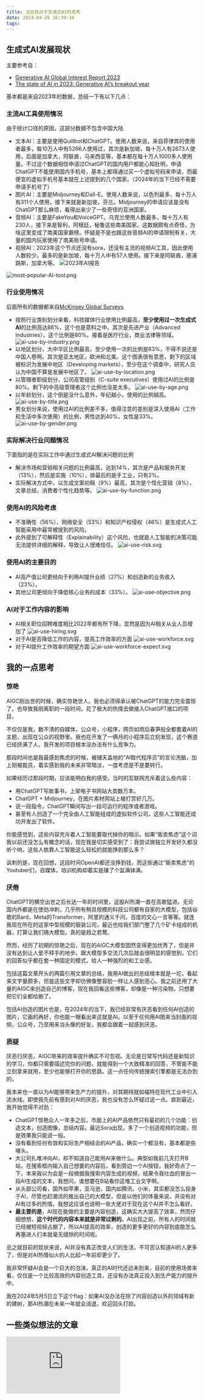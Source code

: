 ```yaml
---
title: 当前我对于生成式AI的思考
date: 2024-04-28 16:39:34
tags:
---
```


## 生成式AI发展现状

主要参考自：

- [Generative AI Global Interest Report 2023](https://www.electronicshub.org/generative-ai-global-interest-report-2023/)
- [The state of AI in 2023: Generative AI’s breakout year](https://www.mckinsey.com/capabilities/quantumblack/our-insights/the-state-of-ai-in-2023-generative-ais-breakout-year)

基本都是来自2023年的数据，总结一下有以下几点：

### 主流AI工具使用情况

由于统计口径的原因，这部分数据不包含中国大陆

- 文本AI：主要是使用Quillbot和ChatGPT。使用人数来说，来自菲律宾的使用者最多，每10万人中有5266人使用过，其次是新加坡，每十万人有2673人使用，后面是加拿大，阿联酋，马来西亚等，基本都在每十万人1000多人使用量。不过这个数据相信申请过ChatGPT的国内用户都能心知肚明，申请ChatGPT不能使用国内手机号，基本上都得通过买一个虚拟号码来申请，而最便宜的虚拟手机号基本就在上述提到的几个国家。（2024年的当下已经不需要申请手机号了）
- 图片AI：主要是Midjourney和Dall-E。使用人数来说，以色列最多，每十万人有311个人使用，接下来就是新加坡，芬兰。Midjourney的申请应该是没有ChatGPT那么麻烦，看得出来少了一些奇怪的亚洲国家。
- 音频AI：主要是FakeYou和VoiceGPT。乌克兰使用人数最多，每十万人有230人，接下来是智利，阿根廷，秘鲁这些南美国家。这数据颇有点奇怪，为啥这里变成了南美国家霸榜。怀疑是不是也跟这些音频AI的申请限制有关，大量的国内玩家使用了南美账号申请。
- 视频AI：2023年这个节点还没有sora，还没有主流的视频AI工具，因此使用人数较少。最多的是新加坡，每十万人中有57人使用。接下来是阿联酋，塞浦路斯，加拿大等。
![2023年AI报告](AI-report-2023.png)
<!-- more -->
![most-popular-AI-tool.png](most-popular-AI-tool.png)

### 行业使用情况

后面所有的数据都来自[McKinsey Global Surveys](https://www.mckinsey.com/featured-insights/mckinsey-global-surveys)

- 按照行业类别划分来看，科技媒体行业使用比例最高，**至少使用过一次生成式AI**的比例高达88%，这个也是意料之中。其次是先进产业（Advanced Industries），这个比例是80%。接着是医疗行业，商业法律等领域。
![ai-use-by-industry.png](ai-use-by-industry.png)
- 以地区划分，大中华区比例最高，至少使用一次的比例是83%，不得不说还是中国人卷啊。其次是亚太地区，欧洲和北美。这个图表很有意思，剩下的区域被标识为发展中地区（Developing markets），至少在这个调查中，研究人员认为中国不算是发展中地区了。
![ai-use-by-location.png](ai-use-by-location.png)
- 以管理者职级划分，公司高管级别（C-suite executives）使用过AI的比例是80%。剩下的中高级管理者这个比例也没差太多。
![ai-use-by-age.png](ai-use-by-age.png)
- 以年龄划分，这个倒是没什么意外，年纪越小，使用的比例越高。
![ai-use-by-title.png](ai-use-by-title.png)
- 男女划分来说，使用过AI的比例差不多，值得注意的差别是深入使用AI（工作和生活中多次使用）的比例，男性达到40%，女性是33%。
![ai-use-by-gender.png](ai-use-by-gender.png)

### 实际解决行业问题情况

下面指的是在实际工作中通过生成式AI解决问题的比例

- 解决市场和营销相关问题的比例最高，达到14%，其次是产品和服务开发（13%），然后是实施（10%），排最后的是手工业，只有2%。
- 实际解决方式中，以生成文案初稿（9%）最高，其次是个性化营销（8%），文章总结，消费者个性化趋势等。
![ai-use-by-function.png](ai-use-by-function.png)

### 使用AI的风险考虑

- 不准确性（56%）、网络安全（53%）和知识产权侵权（46%）是生成式人工智能采用中最常被提到的风险。
- 此外提到了可解释性（Explainability）这个风险，也就是人工智能的决策可能无法提供详细的解释，导致让人很难信任。
![ai-use-risk.svg](ai-use-risk.svg)

### 使用AI的主要目的

- AI高产值公司更倾向于利用AI提升业绩（27%）和创造新的业务收入（23%）。
- 其他公司更倾向于降低核心业务的成本（33%）。
![ai-use-objective.png](ai-use-objective.png)

### AI对于工作内容的影响

- AI相关职位招聘难度相比2022年都有所下降，显然是因为AI相关从业人员增加了
![ai-use-hiring.svg](ai-use-hiring.svg)
- 对于AI是否降低工作的内容，提高工作效率的方面
![ai-use-workforce.svg](ai-use-workforce.svg)
- 对于AI提升工作效率的期望方面
![ai-use-workforce-expect.svg](ai-use-workforce-expect.svg)

## 我的一点思考

### 惊艳

AIGC刚出世的时候，确实惊艳世人。我也必须得承认被ChatGPT的能力完全震惊了。也导致我刚离职的一段时间，花了极大的热情去做接入ChatGPT接口的项目。

不仅仅是我，数不清的自媒体，公众号，小程序，网页如雨后春笋般全都套着AI的主题，出现在公众的视野里。我也在开发了一俩月的小程序后立刻发现，这个赛道已经挤满了人，我开发的项目根本没办法有什么竞争力。

那段时间也是我最感到焦虑的时候，被铺天盖地的“AI取代程序员”的言论洗脑，加上刚被裁员，着实感到我的未来非常暗淡，一度考虑是不是要转行。

如果经历过那段时期，应该能明白我的感受。当时的互联网充斥着这么些内容：

- 用ChatGPT写故事书，上架电子书网站大卖数万本。
- ChatGPT + Midjourney，在图片素材网站上被打赏好几万。
- 说一段指令，ChatGPT瞬间写出一段可运行的程序或者游戏。
- 甚至有人创造了一个完全由人工智能组成的虚拟软件公司，这些人工智能还成功开发出了软件。

你能感觉到，这些内容充斥着人工智能要取代掉你的暗示。如果“贩卖焦虑”这个词我以前还没怎么有概念的话，现在我是切实感受到了：我尝试做独立开发好久都没听个响，这些人依靠人工智能这么轻松的就能挣到那么多？

讽刺的是，现在回想，这段时间OpenAI都还没挣到钱，而这些通过“贩卖焦虑”的Youtuber们，自媒体，培训机构却着实是赚了个盆满钵满。

### 厌倦

ChatGPT的横空出世之后长达一年的时间里，这股AI热潮一直在高歌猛进。无论国内外都是在使劲冲刺，几乎所有稍具规模的科技公司都有自家的大模型，包括谷歌的Bard，Meta的Transformer，阿里的通义千问，百度的文心一言等等。就连我现在所在的这家中型规模的服装公司，最近也给我们部门整了几个矿卡组成的机器，打算让我们搞大模型。真的是趋之若鹜。

然而，经历了初期的惊艳之后，现在的AIGC大模型固然变得更加优秀了，但是并没有达到让人爱不释手的地步。跟大模型多交流几次后就会很明显的感觉到，它们的回答似乎都在套一种固定的模式，给人一种强烈的和工业感。

包括这篇文章开头的两篇引用文章的总结，我用AI做出的总结根本就是一坨，看起来文字量颇多，但是这些文字却彷佛像整容脸一样让人感到恶心。我之前还用了大量的AIGC来创造自己的博客，现在我回看这些博客，却像是一种污染物，只想要把它们全都给删了。

包括AI创造的图片也是，在2024年的当下，我已经非常有厌恶看到任何AI创造的图片，它画的再好，你也能一眼看出来这就是AI。以至于任何用AI图来当封面的视频，公众号，乃至用来当头像的好友，我都会跟着一起感到厌恶。

### 质疑

厌恶归厌恶，AIGC带来的效率提升确实不可忽视。无论是日常写代码还是新知识的学习，你都只需要描述完你的问题，就能得到一个大致精准的回答，不管能不能立刻拿来就用，至少也能够打开你的思路。这一点任何传统搜索引擎都是无法办到的。

我本来也一直以为AI能够带来生产力的提升，对其期待就如福特在现代工业中引入流水线。即使我先前有感到对AI的厌恶，我也没有怎么怀疑过这一点。直到最近，我开始觉得不对劲：

- ChatGPT惊艳众人一年多之后，市面上的AI产品依然只有最初的几个功能：创造文本，创造图像，总结内容。最近Sora出现，多了一个创造视频的功能，但是效果我只能说一般。
- 没有看到任何有效和实际生产相结合的AI产品，确实一个都没有，基本都是些噱头。
- 大公司扎堆冲向AI，却不知道自己能用AI来做什么。典型如我前几天打开B站，在搜索框内输入自己想要的内容后，看到旁边一个AI按钮，我好奇点了一下，本来我以为会是一段根据我搜索内容生成的视频，结果令我吐血的冒出一段AI生成的文本，我想问，谁想要在B站看你这堆工业文字啊。
- 从头部公司看，国外如苹果，亚马逊，国内如腾讯，小米，其实都没怎么投身于AI，尽管也赶潮流的推出自己的大模型，但是以他们的体量来说，并没有对AI有过多的热情。我想这应该也说明一些大佬对于现在这个AI并不怎么看好。
- **最主要的是**，AI现在能做的主要是内容创造，这确实大大提高了效率，然而仔细想想，**这个时代的内容本来就是非常过剩的**。AI出现之前，所有人的时间就已经被短视频占据了，所以AI提高的效率，创造的更多更好的内容到底能怎么再塞进人们本就毫无缝隙的时间呢。

总之就目前的现状来说，AI并没有真正改变人们的生活，不可否认知道AI的人更多了，但是对AI热情似火的人比起一年前却更少了。

我非常怀疑AI会是一个巨大的泡沫，真正的AI时代还远未到来，目前的使用场景来看，仅仅是一个比较高效的内容创造工具，还没有办法真正投入到生产能力的提升中。

我在2024年5月5日立下这个flag：如果AI没办法在除了内容创造以外的领域有新的建树，那AI热潮在未来一年就会消退，欢迎回头打脸。

## 一些类似想法的文章

![Did GitHub Copilot really increase my productivity?](https://trace.yshui.dev/2024-05-copilot.html#did-github-copilot-really-increase-my-productivity)
